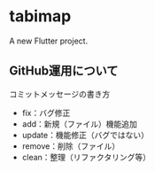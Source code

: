 # tabimap

A new Flutter project.

## GitHub運用について

コミットメッセージの書き方
- fix：バグ修正
- add：新規（ファイル）機能追加
- update：機能修正（バグではない）
- remove：削除（ファイル）
- clean：整理（リファクタリング等）